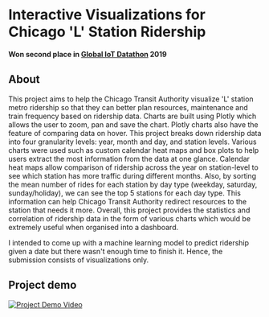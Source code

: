 # Interactive Visualizations for Chicago 'L' Station Ridership
**Won second place in [Global IoT Datathon](https://iotdatathons.com/) 2019**

## About
This project aims to help the Chicago Transit Authority visualize 'L' station metro ridership so that they can better plan resources, maintenance and train frequency based on  ridership data. Charts are built using Plotly which allows the user to zoom, pan and save the chart. Plotly charts also have the feature of comparing data on hover. This project breaks down ridership data into four granularity levels: year, month and day, and station levels. Various charts were used such as custom calendar heat maps and box plots to help users extract the most information from the data at one glance. Calendar heat maps allow comparison of ridership across the year on station-level to see which station has more traffic during different months. Also, by sorting the mean number of rides for each station by day type (weekday, saturday, sunday/holiday), we can see the top 5 stations for each day type. This information can help Chicago Transit Authority redirect resources to the station that needs it more. Overall, this project provides the statistics and correlation of ridership data in the form of various charts which would be extremely useful when organised into a dashboard.

I intended to come up with a machine learning model to predict ridership given a date but there wasn't enough time to finish it. Hence, the submission consists of visualizations only.

## Project demo
[![Project Demo Video](http://img.youtube.com/vi/4fB6jktNXrs/0.jpg)](http://www.youtube.com/watch?v=4fB6jktNXrs)


